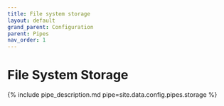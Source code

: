 ```yaml
---
title: File system storage
layout: default
grand_parent: Configuration
parent: Pipes
nav_order: 1
---
```

# File System Storage

{% include pipe_description.md pipe=site.data.config.pipes.storage %}


